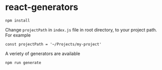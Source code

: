 # react-generators

```
npm install
```

Change `projectPath` in `index.js` file in root directory, to your project path. For example

```
const projectPath = '~/Projects/my-project'
```

A veriety of generators are available

```
npm run generate
```
